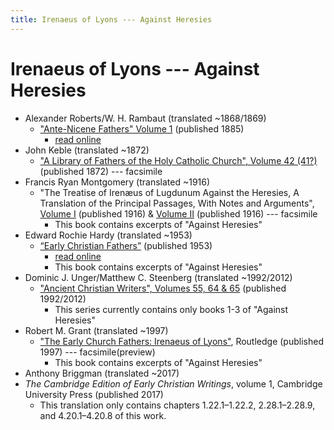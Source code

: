 ```yaml
---
title: Irenaeus of Lyons --- Against Heresies
---
```


# Irenaeus of Lyons --- Against Heresies

* Alexander Roberts/W. H. Rambaut (translated ~1868/1869)
  * ["Ante-Nicene Fathers" Volume 1](anf.html) (published 1885)
    * [read online](http://www.ccel.org/ccel/schaff/anf01/anf01.ix.i.html)
* John Keble (translated ~1872)
  * ["A Library of Fathers of the Holy Catholic Church", Volume 42 (41?)](https://archive.org/details/42ALibraryOfFathersOfTheHolyCatholicV42) (published 1872) --- facsimile
* Francis Ryan Montgomery (translated ~1916)
  * "The Treatise of Irenæus of Lugdunum Against the Heresies, A Translation of the Principal Passages, With Notes and Arguments", [Volume I](https://archive.org/details/treatiseofiren01iren) (published 1916) & [Volume II](https://archive.org/details/treatiseofiren02iren) (published 1916) --- facsimile
    * This book contains excerpts of "Against Heresies"
* Edward Rochie Hardy (translated ~1953)
  * [“Early Christian Fathers”](ecf.html) (published 1953)
    * [read online](http://www.ccel.org/ccel/richardson/fathers/fathers.xi.i.html)
    * This book contains excerpts of "Against Heresies"
* Dominic J. Unger/Matthew C. Steenberg (translated ~1992/2012)
  * ["Ancient Christian Writers", Volumes 55, 64  & 65](ancientchristianwriters.html) (published 1992/2012)
    * This series currently contains only books 1-3 of "Against Heresies"
* Robert M. Grant (translated ~1997)
  * ["The Early Church Fathers: Irenaeus of Lyons"](https://books.google.com/books?id=Ox_jaDPt_0YC), Routledge (published 1997) --- facsimile(preview)
    * This book contains excerpts of "Against Heresies"
* Anthony Briggman (translated ~2017)
 * *The Cambridge Edition of Early Christian Writings*, volume 1, Cambridge University Press (published 2017)
    * This translation only contains chapters 1.22.1–1.22.2, 2.28.1–2.28.9,
and 4.20.1–4.20.8 of this work.

